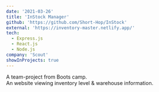 ```yaml
---
date: '2021-03-26'
title: 'InStock Manager'
github: 'https://github.com/Short-Hop/InStock'
external: 'https://inventory-master.netlify.app/'
tech:
  - Express.js
  - React.js
  - Node.js
company: 'Scout'
showInProjects: true
---
```


A team-project from Boots camp.<br/>
An website viewing inventory level & warehouse information.
